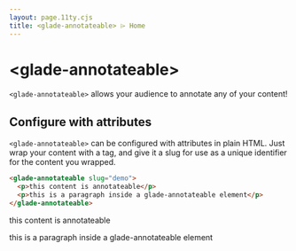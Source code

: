 ```yaml
---
layout: page.11ty.cjs
title: <glade-annotateable> ⌲ Home
---
```


# &lt;glade-annotateable>

`<glade-annotateable>` allows your audience to annotate any of your content!

## Configure with attributes

<section class="columns">
  <div>

`<glade-annotateable>` can be configured with attributes in plain HTML. Just wrap your content with a tag, and give it a slug for use as a unique identifier for the content you wrapped.

```html
<glade-annotateable slug="demo">
  <p>this content is annotateable</p>
  <p>this is a paragraph inside a glade-annotateable element</p>
</glade-annotateable>
```

<glade-annotateable slug="html">
  <p>this content is annotateable</p>
  <p>this is a paragraph inside a glade-annotateable element</p>
</glade-annotateable>

  </div>
</section>